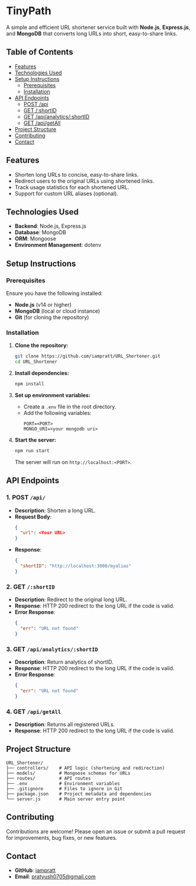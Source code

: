 # TinyPath

A simple and efficient URL shortener service built with **Node.js**, **Express.js**, and **MongoDB** that converts long URLs into short, easy-to-share links.

## Table of Contents

- [Features](#features)
- [Technologies Used](#technologies-used)
- [Setup Instructions](#setup-instructions)
  - [Prerequisites](#prerequisites)
  - [Installation](#installation)
- [API Endpoints](#api-endpoints)
  - [POST /api](#1-post-api)
  - [GET /:shortID](#2-get-shortid)
  - [GET /api/analytics/:shortID](#3-get-apianalyticsshortid)
  - [GET /api/getAll](#4-get-apigetall)
- [Project Structure](#project-structure)
- [Contributing](#contributing)
- [Contact](#contact)

## Features

- Shorten long URLs to concise, easy-to-share links.
- Redirect users to the original URLs using shortened links.
- Track usage statistics for each shortened URL.
- Support for custom URL aliases (optional).

## Technologies Used

- **Backend**: Node.js, Express.js
- **Database**: MongoDB
- **ORM**: Mongoose
- **Environment Management**: dotenv

## Setup Instructions

### Prerequisites

Ensure you have the following installed:

- **Node.js** (v14 or higher)
- **MongoDB** (local or cloud instance)
- **Git** (for cloning the repository)

### Installation

1. **Clone the repository:**

   ```bash
   git clone https://github.com/iampratt/URL_Shortener.git
   cd URL_Shortener
   ```

2. **Install dependencies:**

   ```bash
   npm install
   ```

3. **Set up environment variables:**

   - Create a `.env` file in the root directory.
   - Add the following variables:
     ```plaintext
     PORT=<PORT>
     MONGO_URI=<your mongodb uri>
     ```

4. **Start the server:**
   ```bash
   npm run start
   ```
   The server will run on `http://localhost:<PORT>`.

## API Endpoints

### 1. **POST** `/api/`

- **Description**: Shorten a long URL.
- **Request Body**:
  ```json
  {
    "url": <Your URL>
  }
  ```
- **Response**:
  ```json
  {
    "shortID": "http://localhost:3000/myalias"
  }
  ```

### 2. **GET** `/:shortID`

- **Description**: Redirect to the original long URL.
- **Response**: HTTP 200 redirect to the long URL if the code is valid.
- **Error Response**:
  ```json
  {
    "err": "URL not found"
  }
  ```

### 3. **GET** `/api/analytics/:shortID`

- **Description**: Return analytics of shortID.
- **Response**: HTTP 200 redirect to the long URL if the code is valid.
- **Error Response**:
  ```json
  {
    "err": "URL not found"
  }
  ```

### 4. **GET** `/api/getAll`

- **Description**: Returns all registered URLs.
- **Response**: HTTP 200 redirect to the long URL if the code is valid.

## Project Structure

```
URL_Shortener/
├── controllers/    # API logic (shortening and redirection)
├── models/         # Mongoose schemas for URLs
├── routes/         # API routes
├── .env            # Environment variables
├── .gitignore      # Files to ignore in Git
├── package.json    # Project metadata and dependencies
└── server.js       # Main server entry point
```

## Contributing

Contributions are welcome! Please open an issue or submit a pull request for improvements, bug fixes, or new features.

## Contact

- **GitHub**: [iampratt](https://github.com/iampratt)
- **Email**: [pratyush0705@gmail.com](mailto:pratyush0705@gmail.com)
